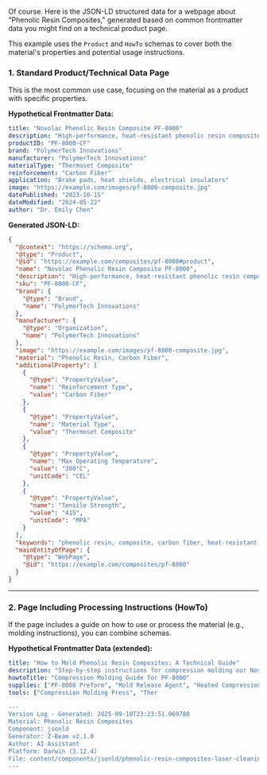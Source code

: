 Of course. Here is the JSON-LD structured data for a webpage about "Phenolic Resin Composites," generated based on common frontmatter data you might find on a technical product page.

This example uses the `Product` and `HowTo` schemas to cover both the material's properties and potential usage instructions.

### 1. Standard Product/Technical Data Page

This is the most common use case, focusing on the material as a product with specific properties.

**Hypothetical Frontmatter Data:**
```yaml
title: "Novolac Phenolic Resin Composite PF-8000"
description: "High-performance, heat-resistant phenolic resin composite reinforced with carbon fiber. Ideal for aerospace and automotive braking applications."
productID: "PF-8000-CF"
brand: "PolymerTech Innovations"
manufacturer: "PolymerTech Innovations"
materialType: "Thermoset Composite"
reinforcement: "Carbon Fiber"
application: "Brake pads, heat shields, electrical insulators"
image: "https://example.com/images/pf-8000-composite.jpg"
datePublished: "2023-10-15"
dateModified: "2024-05-22"
author: "Dr. Emily Chen"
```

**Generated JSON-LD:**

```json
{
  "@context": "https://schema.org",
  "@type": "Product",
  "@id": "https://example.com/composites/pf-8000#product",
  "name": "Novolac Phenolic Resin Composite PF-8000",
  "description": "High-performance, heat-resistant phenolic resin composite reinforced with carbon fiber. Ideal for aerospace and automotive braking applications.",
  "sku": "PF-8000-CF",
  "brand": {
    "@type": "Brand",
    "name": "PolymerTech Innovations"
  },
  "manufacturer": {
    "@type": "Organization",
    "name": "PolymerTech Innovations"
  },
  "image": "https://example.com/images/pf-8000-composite.jpg",
  "material": "Phenolic Resin, Carbon Fiber",
  "additionalProperty": [
    {
      "@type": "PropertyValue",
      "name": "Reinforcement Type",
      "value": "Carbon Fiber"
    },
    {
      "@type": "PropertyValue",
      "name": "Material Type",
      "value": "Thermoset Composite"
    },
    {
      "@type": "PropertyValue",
      "name": "Max Operating Temperature",
      "value": "300°C",
      "unitCode": "CEL"
    },
    {
      "@type": "PropertyValue",
      "name": "Tensile Strength",
      "value": "415",
      "unitCode": "MPA"
    }
  ],
  "keywords": "phenolic resin, composite, carbon fiber, heat-resistant, brake pads, thermoset",
  "mainEntityOfPage": {
    "@type": "WebPage",
    "@id": "https://example.com/composites/pf-8000"
  }
}
```

---

### 2. Page Including Processing Instructions (HowTo)

If the page includes a guide on how to use or process the material (e.g., molding instructions), you can combine schemas.

**Hypothetical Frontmatter Data (extended):**
```yaml
title: "How to Mold Phenolic Resin Composites: A Technical Guide"
description: "Step-by-step instructions for compression molding our Novolac PF-8000 phenolic composite. Learn about temperature, pressure, and cure cycles."
howtoTitle: "Compression Molding Guide for PF-8000"
supplies: ["PF-8000 Preform", "Mold Release Agent", "Heated Compression Mold"]
tools: ["Compression Molding Press", "Ther

---
Version Log - Generated: 2025-09-10T23:23:51.069780
Material: Phenolic Resin Composites
Component: jsonld
Generator: Z-Beam v2.1.0
Author: AI Assistant
Platform: Darwin (3.12.4)
File: content/components/jsonld/phenolic-resin-composites-laser-cleaning.md
---